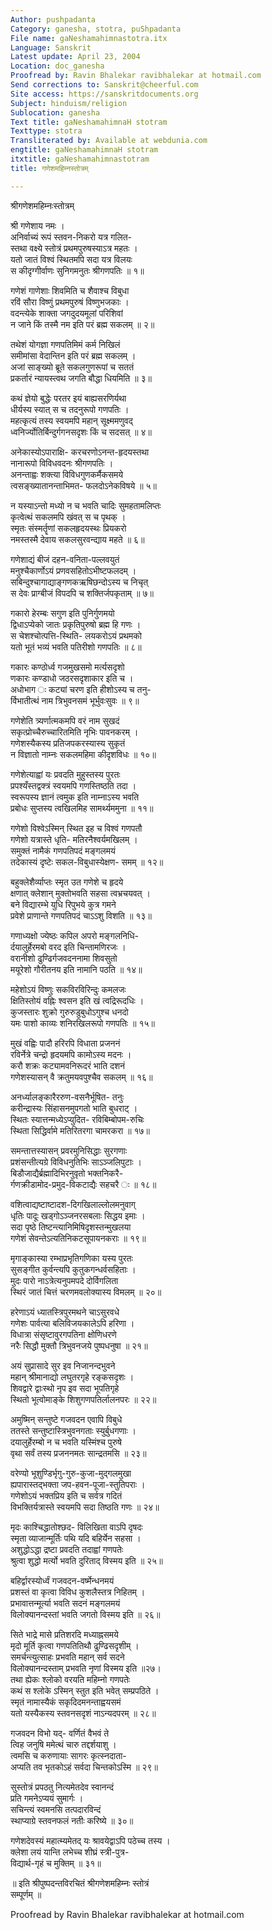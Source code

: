 ```yaml
---
Author: pushpadanta
Category: ganesha, stotra, puShpadanta
File name: gaNeshamahimnastotra.itx
Language: Sanskrit
Latest update: April 23, 2004
Location: doc_ganesha
Proofread by: Ravin Bhalekar ravibhalekar at hotmail.com
Send corrections to: Sanskrit@cheerful.com
Site access: https://sanskritdocuments.org
Subject: hinduism/religion
Sublocation: ganesha
Text title: gaNeshamahimnaH stotram
Texttype: stotra
Transliterated by: Available at webdunia.com
engtitle: gaNeshamahimnaH stotram
itxtitle: gaNeshamahimnastotram
title: गणेशमहिम्नस्तोत्रम्

---
```

  
 श्रीगणेशमहिम्नःस्तोत्रम्   
  
श्री गणेशाय नमः ।  
अनिर्वाच्यं रूपं स्तवन-निकरो यत्र गलित-  
स्तथा वक्ष्ये स्तोत्रं प्रथमपुरुषस्याऽत्र महतः ।  
यतो जातं विश्वं स्थितमपि सदा यत्र विलयः  
स कीदृग्गीर्वाणः सुनिगमनुतः श्रीगणपतिः ॥ १॥  
  
गणेशं गाणेशाः शिवमिति च शैवाश्च विबुधा  
रविं सौरा विष्णुं प्रथमपुरुषं विष्णुभजकाः ।  
वदन्त्येके शाक्ता जगदुदयमूलां परिशिवां  
न जाने किं तस्मै नम इति परं ब्रह्म सकलम् ॥ २॥  
  
तथेशं योगज्ञा गणपतिमिमं कर्म निखिलं  
समीमांसा वेदान्तिन इति परं ब्रह्म सकलम् ।  
अजां साङ्ख्यो ब्रूते सकलगुणरूपां च सततं  
प्रकर्तारं न्यायस्त्वथ जगति बौद्धा धियमिति ॥ ३॥  
  
कथं ज्ञेयो बुद्धेः परतर इयं बाह्यसरणिर्यथा  
धीर्यस्य स्यात् स च तदनुरूपो गणपतिः ।  
महत्कृत्यं तस्य स्वयमपि महान् सूक्ष्ममणुवद्  
ध्वनिर्ज्योतिर्बिन्दुर्गगनसदृशः किं च सदसत् ॥ ४॥  
  
अनेकास्योऽपाराक्षि- करचरणोऽनन्त-हृदयस्तथा  
नानारूपो विविधवदनः श्रीगणपतिः ।  
अनन्ताह्वः शक्त्या विविधगुणकर्मैकसमये  
त्वसङ्ख्यातानन्ताभिमत- फलदोऽनेकविषये ॥ ५॥  
  
न यस्याऽन्तो मध्यो न च भवति चादिः सुमहतामलिप्तः  
कृत्वेत्थं सकलमपि खंवत् स च पृथक् ।  
स्मृतः संस्मर्तॄणां सकलहृदयस्थः प्रियकरो  
नमस्तस्मै देवाय सकलसुरवन्द्याय महते ॥ ६॥  
  
गणेशाद्यं बीजं दहन-वनिता-पल्लवयुतं  
मनुश्चैकार्णोऽयं प्रणवसहितोऽभीष्टफलदम् ।  
सबिन्दुश्चागाद्याङ्गणकऋषिछन्दोऽस्य च निचृत्  
स देवः प्राग्बीजं विपदपि च शक्तिर्जपकृताम् ॥ ७॥  
  
गकारो हेरम्बः सगुण इति पुनिर्गुणमयो  
द्विधाऽप्येको जातः प्रकृतिपुरुषो ब्रह्म हि गणः ।  
स चेशश्चोत्पत्ति-स्थिति- लयकरोऽयं प्रथमको  
यतो भूतं भव्यं भवति पतिरीशो गणपतिः ॥ ८॥  
  
गकारः कण्ठोर्ध्व गजमुखसमो मर्त्यसदृशो  
णकारः कण्डाधो जठरसदृशाकार इति च ।  
अधोभाग ः कट्यां चरण इति हीशोऽस्य च तनु-  
र्विभातीत्थं नाम त्रिभुवनसमं भूर्भुवःसुवः ॥ ९॥  
  
गणेशेति त्र्यर्णात्मकमपि वरं नाम सुखदं  
सकृत्प्रोच्चैरुच्चारितमिति नृभिः पावनकरम् ।  
गणेशस्यैकस्य प्रतिजपकरस्यास्य सुकृतं  
न विज्ञातो नाम्नः सकलमहिमा कीदृशविधः ॥ १०॥  
  
गणेशेत्याह्वां यः प्रवदति मुहुस्तस्य पुरतः  
प्रपश्यँस्तद्वक्त्रं स्वयमपि गणस्तिष्ठति तदा ।  
स्वरूपस्य ज्ञानं त्वमुक इति नाम्नाऽस्य भवति  
प्रबोधः सुप्तस्य त्वखिलमिह सामर्थ्यममुना ॥ ११॥  
  
गणेशो विश्वेऽस्मिन् स्थित इह च विश्वं गणपतौ  
गणेशो यत्रास्ते धृति- मतिरनैश्वर्यमखिलम् ।  
समुक्तं नामैकं गणपतिपदं मङ्गलमयं  
तदेकास्यं दृष्टेः सकल-विबुधास्येक्षण- समम् ॥ १२॥  
  
बहुक्लेशैर्व्याप्तः स्मृत उत गणेशे च हृदये  
क्षणात् क्लेशान् मुक्तोभवति सहसा त्वभ्रचयवत् ।  
बने विद्यारम्भे युधि रिपुभये कुत्र गमने  
प्रवेशे प्राणान्ते गणपतिपदं चाऽऽशु विशति ॥ १३॥  
  
गणाध्यक्षो ज्येष्ठः कपिल अपरो मङ्गलनिधि-  
र्दयालुर्हेरमबो वरद इति चिन्तामणिरजः ।  
वरानीशो ढुण्ढिर्गजवदननामा शिवसुतो  
मयूरेशो गौरीतनय इति नामानि पठति ॥ १४॥  
  
महेशोऽयं विष्णुः सकविरविरिन्दुः कमलजः  
क्षितिस्तोयं वह्निः श्वसन इति खं त्वद्रिरूदधिः ।  
कुजस्तारः शुक्रो गुरुरुडुबुधोऽगुश्च धनदो  
यमः पाशो काव्यः शनिरखिलरूपो गणपतिः ॥ १५॥  
  
मुखं वह्विः पादौ हरिरपि विधाता प्रजननं  
रविर्नेत्रे चन्द्रो हृदयमपि कामोऽस्य मदनः ।  
करौ शक्रः कट्यामवनिरूदरं भाति दशनं  
गणेशस्यासन् वै क्रतुमयवपुश्चैव सकलम् ॥ १६॥  
  
अनर्ध्यालङ्कारैररुण-वसनैर्भूषित- तनुः  
करीन्द्रास्यः सिंहासनमुपगतो भाति बुधराट् ।  
स्थितः स्यात्तन्मध्येऽप्युदित- रविबिम्बोपम-रुचिः  
स्थिता सिद्धिर्वामे मतिरितरगा चामरकरा ॥ १७॥  
  
समन्तात्तस्यासन् प्रवरमुनिसिद्धाः सुरगणाः  
प्रशंसन्तीत्यग्रे विविधनुतिभिः साऽञ्जलिपुटाः ।  
बिडौजाद्यैर्ब्रह्मादिभिरनुवृतो भक्तनिकरै-  
र्गणक्रीडामोद-प्रमुद-विकटाद्यैः सहचरै ः ॥ १८॥  
  
वशित्वाद्यष्टाष्टादश-दिगखिलाल्लोलमनुवाग्  
धृतिः पादूः खड्गोऽञ्जनरसबलाः सिद्धय इमाः ।  
सदा पृष्ठे तिष्टन्त्यानिमिषिदृशस्तन्मुखलया  
गणेशं सेवन्तेऽत्यतिनिकटसूपायनकराः ॥ १९॥  
  
मृगाङ्कास्या रम्भाप्रभृतिगणिका यस्य पुरतः  
सुसङ्गीत कुर्वन्त्यपि कुतुकगन्धर्वसहिताः ।  
मुदः पारो नाऽत्रेत्यनुपमपदे दोर्विगलिता  
स्थिरं जातं चित्तं चरणमवलोक्यास्य विमलम् ॥ २०॥  
  
हरेणाऽयं ध्यातस्त्रिपुरमथने चाऽसुरवधे  
गणेशः पार्वत्या बलिविजयकालेऽपि हरिणा ।  
विधात्रा संसृष्टावुरगपतिना क्षोणिधरणे  
नरैः सिद्धौ मुक्तौ त्रिभुवनजये पुष्पधनुषा ॥ २१॥  
  
अयं सुप्रासादे सुर इव निजानन्दभुवने  
महान् श्रीमानाद्यो लघुतरगृहे रङ्कसदृशः ।  
शिवद्वारे द्वाःस्थो नृप इव सदा भूपतिगृहे  
स्थितो भूत्वोमाङ्के शिशुगणपतिर्लालनपरः ॥ २२॥  
  
अमुष्मिन् सन्तुष्टे गजवदन एवापि विबुधे  
ततस्ते सन्तुष्टास्त्रिभुवनगताः स्युर्बुधगणाः ।  
दयालुर्हेरम्बो न च भवति यस्मिंश्च पुरुषे  
वृथा सर्वं तस्य प्रजननमतः सान्द्रतमसि ॥ २३॥  
  
वरेण्यो भूशुण्डिर्भृगु-गुरु-कुजा-मुद्गलमुखा  
ह्यपारास्तद्भक्ता जप-हवन-पूजा-स्तुतिपराः ।  
गणेशोऽयं भक्तप्रिय इति च सर्वत्र गदितं  
विभक्तिर्यत्रास्ते स्वयमपि सदा तिष्ठति गणः ॥ २४॥  
  
मृदः काश्चिद्धातोश्छद- विलिखिता वाऽपि दृषदः  
स्मृता व्याजान्मूर्तिः पथि यदि बहिर्येन सहसा ।  
अशुद्धोऽद्धा द्रष्टा प्रवदति तदाह्वां गणपतेः  
श्रुत्वा शुद्धो मर्त्यो भवति दुरिताद् विस्मय इति ॥ २५॥  
  
बहिर्द्वारस्योर्ध्वं गजवदन-वर्ष्मेन्धनमयं  
प्रशस्तं वा कृत्वा विविध कुशलैस्तत्र निहितम् ।  
प्रभावात्तन्मूर्त्या भवति सदनं मङ्गलमयं  
विलोक्यानन्दस्तां भवति जगतो विस्मय इति ॥ २६॥  
  
सिते भाद्रे मासे प्रतिशरदि मध्याह्नसमये  
मृदो मूर्ति कृत्वा गणपतितिथौ ढुण्ढिसदृशीम् ।  
समर्चन्त्युत्साहः प्रभवति महान् सर्व सदने  
विलोक्यानन्दस्ताम् प्रभवति नृणां विस्मय इति ॥२७।  
तथा ह्येकः श्लोको वरयति महिम्नो गणपतेः  
कथं स श्लोके ऽस्मिन् स्तुत इति भवेत् सम्प्रपठिते ।  
स्मृतं नामास्यैकं सकृदिदमनन्ताह्वयसमं  
यतो यस्यैकस्य स्तवनसदृशं नाऽन्यदपरम् ॥ २८॥  
  
गजवदन विभो यद्- वर्णितं वैभवं ते  
त्विह जनुषि ममेत्थं चारु तद्दर्शयाशु ।  
त्वमसि च करुणायाः सागरः कृत्स्नदाता-  
अप्यति तव भृतकोऽहं सर्वदा चिन्तकोऽस्मि ॥ २९॥  
  
सुस्तोत्रं प्रपठतु नित्यमेतदेव स्वानन्दं  
प्रति गमनेऽप्ययं सुमार्गः ।  
सचिन्त्यं स्वमनसि तत्पदारविन्दं  
स्थाप्याग्रे स्तवनफलं नतीः करिष्ये ॥ ३०॥  
  
गणेशदेवस्यं महात्म्यमेतद् यः श्रावयेद्वाऽपि पठेच्च तस्य ।  
क्लेशा लयं यान्ति लभेच्च शीघ्रं स्त्री-पुत्र-  
विद्यार्थ-गृहं च मुक्तिम् ॥ ३१॥  
  
॥ इति श्रीपुष्पदन्तविरचितं श्रीगणेशमहिम्नः स्तोत्रं  
सम्पूर्णम् ॥  
  
  
Proofread by Ravin Bhalekar ravibhalekar at hotmail.com  
  
